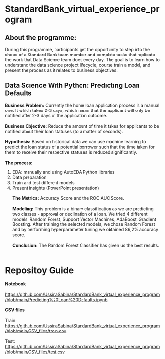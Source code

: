 # StandardBank_virtual_experience_program
## About the programme:
During this programme, participants get the opportunity to step into the shoes of a Standard Bank team member and complete tasks that replicate the work that Data Science team does every day. The goal is to learn how to understand the data science project lifecycle, course train a model, and present the process as it relates to business objectives.
## Data Science With Python: Predicting Loan Defaults
**Business Problem:** Currently the home loan application process is a manual one. It which takes 2-3 days, which mean that the applicant will only be notified after 2-3 days of the application outcome.<br /><br />
**Business Objective:** Reduce the amount of time it takes for applicants to be notified about their loan statuses (to a matter of seconds).<br /><br />
**Hypothesis:** Based on historical data we can use machine learning to predict the loan status of a potential borrower such that the time taken for them to receive their respective statuses is reduced significantly. <br /><br />
**The process:**
1) EDA: manually and using AutoEDA Python libraries
2) Data preparation
3) Train and test different models
4) Present insights (PowerPoint presentation)<br /><br />
**The Metrics:** Accuracy Score and the ROC AUC Score.<br /><br />
**Modeling:** This problem is a binary classification as we are predicting two classes - approval or declination of a loan. We tried 4 different models: Random Forest, Support Vector Machines, AdaBoost, Gradient Boosting. After training the selected models, we chose Random Forest and by performing hyperparameter tuning we obtained 86,2% accuracy score.<br /><br />
**Conclusion:** The Random Forest Classifier has given us the best results.<br /><br />
# Repositoy Guide
**Notebook**<br /><br />
https://github.com/UssinaSabina/StandardBank_virtual_experience_program/blob/main/Predicting%20Loan%20Defaults.ipynb <br /><br />
**CSV files**<br /><br />
Train: https://github.com/UssinaSabina/StandardBank_virtual_experience_program/blob/main/CSV_files/train.csv <br /><br />
Test:  https://github.com/UssinaSabina/StandardBank_virtual_experience_program/blob/main/CSV_files/test.csv <br /><br />
